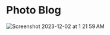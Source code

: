 # Photo Blog
![Screenshot 2023-12-02 at 1 21 59 AM](https://github.com/sudo-self/thatonedev/assets/119916323/1b54e237-3fdf-4903-8abd-c26ef43be450)


